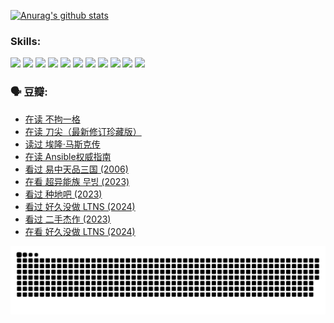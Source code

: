 
[![Anurag's github stats](https://github-readme-stats.vercel.app/api?username=w940853815)](https://github.com/anuraghazra/github-readme-stats)

### Skills:

<code><img height="32" src="https://cdn.jsdelivr.net/npm/simple-icons@v5/icons/python.svg"></code>
<code><img height="32" src="https://cdn.jsdelivr.net/npm/simple-icons@v5/icons/javascript.svg"></code>
<code><img height="32" src="https://cdn.jsdelivr.net/npm/simple-icons@v5/icons/django.svg"></code>
<code><img height="32" src="https://cdn.jsdelivr.net/npm/simple-icons@v5/icons/flask.svg"></code>
<code><img height="32" src="https://cdn.jsdelivr.net/npm/simple-icons@v5/icons/vuetify.svg"></code>
<code><img height="32" src="https://cdn.jsdelivr.net/npm/simple-icons@v5/icons/git.svg"></code>
<code><img height="32" src="https://cdn.jsdelivr.net/npm/simple-icons@v5/icons/docker.svg"></code>
<code><img height="32" src="https://cdn.jsdelivr.net/npm/simple-icons@v5/icons/postgresql.svg"></code>
<code><img height="32" src="https://cdn.jsdelivr.net/npm/simple-icons@v5/icons/elasticsearch.svg"></code>
<code><img height="32" src="https://cdn.jsdelivr.net/npm/simple-icons@v5/icons/macos.svg"></code>
<code><img height="32" src="https://cdn.jsdelivr.net/npm/simple-icons@v5/icons/linux.svg"></code>

### 🗣 豆瓣:

<!-- DOUBAN-ACTIVITIES:START -->
- [在读 不拘一格](https://www.douban.com/people/136069238/status/4541712161/?_i=10037348)
- [在读 刀尖（最新修订珍藏版）](https://www.douban.com/people/136069238/status/4541711339/?_i=10037348)
- [读过 埃隆·马斯克传](https://www.douban.com/people/136069238/status/4541710351/?_i=10037348)
- [在读 Ansible权威指南](https://www.douban.com/people/136069238/status/4539151450/?_i=10037348)
- [看过 易中天品三国‎ (2006)](https://www.douban.com/people/136069238/status/4529910812/?_i=10037348)
- [在看 超异能族 무빙‎ (2023)](https://www.douban.com/people/136069238/status/4527291077/?_i=10037348)
- [看过 种地吧‎ (2023)](https://www.douban.com/people/136069238/status/4527289637/?_i=10037348)
- [看过 好久没做 LTNS‎ (2024)](https://www.douban.com/people/136069238/status/4527289515/?_i=10037348)
- [看过 二手杰作‎ (2023)](https://www.douban.com/people/136069238/status/4522502716/?_i=10037348)
- [在看 好久没做 LTNS‎ (2024)](https://www.douban.com/people/136069238/status/4521969883/?_i=10037348)
<!-- DOUBAN-ACTIVITIES:END -->


![Snake animation](https://raw.githubusercontent.com/w940853815/w940853815/output/github-contribution-grid-snake.svg)

<!--
**w940853815/w940853815** is a ✨ _special_ ✨ repository because its `README.md` (this file) appears on your GitHub profile.

Here are some ideas to get you started:

- 🔭 I’m currently working on ...
- 🌱 I’m currently learning ...
- 👯 I’m looking to collaborate on ...
- 🤔 I’m looking for help with ...
- 💬 Ask me about ...
- 📫 How to reach me: ...
- 😄 Pronouns: ...
- ⚡ Fun fact: ...
-->

